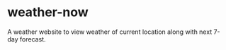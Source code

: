 # weather-now
A weather website to view weather of current location along with next 7-day forecast.
